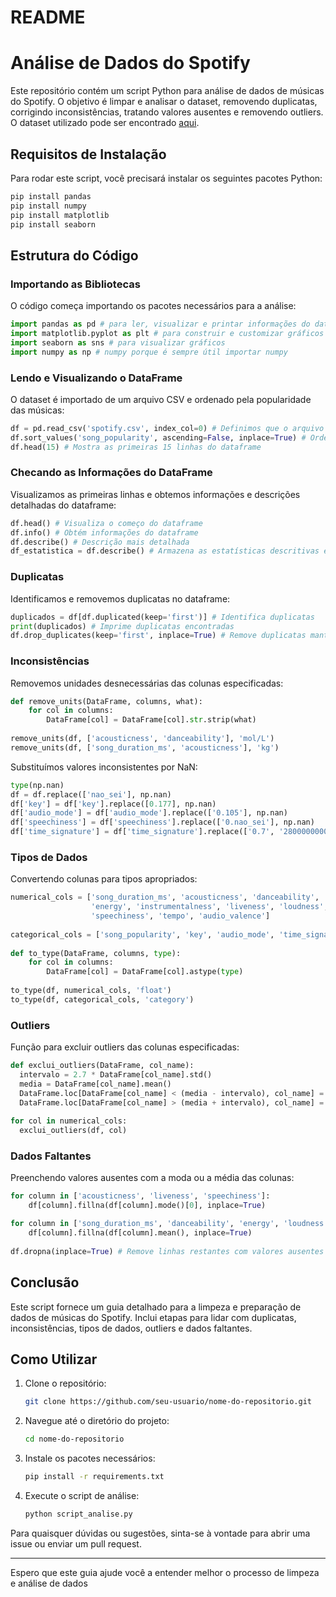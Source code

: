 # README

# Análise de Dados do Spotify

Este repositório contém um script Python para análise de dados de músicas do Spotify. O objetivo é limpar e analisar o dataset, removendo duplicatas, corrigindo inconsistências, tratando valores ausentes e removendo outliers. O dataset utilizado pode ser encontrado [aqui](https://www.kaggle.com/datasets/vitoriarodrigues/spotifycsv-file-modified-for-data-cleaning).

## Requisitos de Instalação

Para rodar este script, você precisará instalar os seguintes pacotes Python:

```bash
pip install pandas
pip install numpy
pip install matplotlib
pip install seaborn
```

## Estrutura do Código

### Importando as Bibliotecas

O código começa importando os pacotes necessários para a análise:

```python
import pandas as pd # para ler, visualizar e printar informações do dataframe
import matplotlib.pyplot as plt # para construir e customizar gráficos
import seaborn as sns # para visualizar gráficos
import numpy as np # numpy porque é sempre útil importar numpy
```

### Lendo e Visualizando o DataFrame

O dataset é importado de um arquivo CSV e ordenado pela popularidade das músicas:

```python
df = pd.read_csv('spotify.csv', index_col=0) # Definimos que o arquivo ficará guardado no nome "df"
df.sort_values('song_popularity', ascending=False, inplace=True) # Ordena as músicas por popularidade
df.head(15) # Mostra as primeiras 15 linhas do dataframe
```

### Checando as Informações do DataFrame

Visualizamos as primeiras linhas e obtemos informações e descrições detalhadas do dataframe:

```python
df.head() # Visualiza o começo do dataframe
df.info() # Obtém informações do dataframe
df.describe() # Descrição mais detalhada
df_estatistica = df.describe() # Armazena as estatísticas descritivas em uma variável
```

### Duplicatas

Identificamos e removemos duplicatas no dataframe:

```python
duplicados = df[df.duplicated(keep='first')] # Identifica duplicatas
print(duplicados) # Imprime duplicatas encontradas
df.drop_duplicates(keep='first', inplace=True) # Remove duplicatas mantendo a primeira ocorrência
```

### Inconsistências

Removemos unidades desnecessárias das colunas especificadas:

```python
def remove_units(DataFrame, columns, what):
    for col in columns:
        DataFrame[col] = DataFrame[col].str.strip(what)
 
remove_units(df, ['acousticness', 'danceability'], 'mol/L')
remove_units(df, ['song_duration_ms', 'acousticness'], 'kg')
```

Substituímos valores inconsistentes por NaN:

```python
type(np.nan)
df = df.replace(['nao_sei'], np.nan)
df['key'] = df['key'].replace([0.177], np.nan)
df['audio_mode'] = df['audio_mode'].replace(['0.105'], np.nan)
df['speechiness'] = df['speechiness'].replace(['0.nao_sei'], np.nan)
df['time_signature'] = df['time_signature'].replace(['0.7', '2800000000'], np.nan)
```

### Tipos de Dados

Convertendo colunas para tipos apropriados:

```python
numerical_cols = ['song_duration_ms', 'acousticness', 'danceability',
                  'energy', 'instrumentalness', 'liveness', 'loudness',
                  'speechiness', 'tempo', 'audio_valence']
 
categorical_cols = ['song_popularity', 'key', 'audio_mode', 'time_signature']
 
def to_type(DataFrame, columns, type):
    for col in columns:
        DataFrame[col] = DataFrame[col].astype(type)
 
to_type(df, numerical_cols, 'float')
to_type(df, categorical_cols, 'category')
```

### Outliers

Função para excluir outliers das colunas especificadas:

```python
def exclui_outliers(DataFrame, col_name):
  intervalo = 2.7 * DataFrame[col_name].std()
  media = DataFrame[col_name].mean()
  DataFrame.loc[DataFrame[col_name] < (media - intervalo), col_name] = np.nan
  DataFrame.loc[DataFrame[col_name] > (media + intervalo), col_name] = np.nan
  
for col in numerical_cols:
  exclui_outliers(df, col)
```

### Dados Faltantes

Preenchendo valores ausentes com a moda ou a média das colunas:

```python
for column in ['acousticness', 'liveness', 'speechiness']:
    df[column].fillna(df[column].mode()[0], inplace=True)

for column in ['song_duration_ms', 'danceability', 'energy', 'loudness', 'audio_valence']:
    df[column].fillna(df[column].mean(), inplace=True)
    
df.dropna(inplace=True) # Remove linhas restantes com valores ausentes
```

## Conclusão

Este script fornece um guia detalhado para a limpeza e preparação de dados de músicas do Spotify. Inclui etapas para lidar com duplicatas, inconsistências, tipos de dados, outliers e dados faltantes.

## Como Utilizar

1. Clone o repositório:
   ```bash
   git clone https://github.com/seu-usuario/nome-do-repositorio.git
   ```

2. Navegue até o diretório do projeto:
   ```bash
   cd nome-do-repositorio
   ```

3. Instale os pacotes necessários:
   ```bash
   pip install -r requirements.txt
   ```

4. Execute o script de análise:
   ```bash
   python script_analise.py
   ```

Para quaisquer dúvidas ou sugestões, sinta-se à vontade para abrir uma issue ou enviar um pull request.

---

Espero que este guia ajude você a entender melhor o processo de limpeza e análise de dados 
